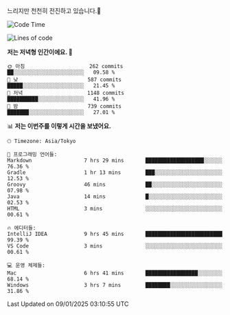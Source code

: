 느리지만 천천히 전진하고 있습니다.🐢

<!--START_SECTION:waka-->
![Code Time](http://img.shields.io/badge/Code%20Time-1%2C512%20hrs%2019%20mins-blue)

![Lines of code](https://img.shields.io/badge/%EC%A0%80%EB%8A%94%20%EC%97%AC%ED%83%9C%EA%B9%8C%EC%A7%80%20-919.0%20thousand%20%EC%A4%84%EC%9D%98%20%EC%BD%94%EB%93%9C%EB%A5%BC%20%EC%9E%91%EC%84%B1%ED%96%88%EC%96%B4%EC%9A%94.-blue)

**저는 저녁형 인간이에요. 🦉** 

```text
🌞 아침                     262 commits         ██░░░░░░░░░░░░░░░░░░░░░░░   09.58 % 
🌆 낮　                     587 commits         █████░░░░░░░░░░░░░░░░░░░░   21.45 % 
🌃 저녁                     1148 commits        ██████████░░░░░░░░░░░░░░░   41.96 % 
🌙 밤　                     739 commits         ███████░░░░░░░░░░░░░░░░░░   27.01 % 
```


📊 **저는 이번주를 이렇게 시간을 보냈어요.** 

```text
🕑︎ Timezone: Asia/Tokyo

💬 프로그래밍 언어들: 
Markdown                 7 hrs 29 mins       ███████████████████░░░░░░   76.36 % 
Gradle                   1 hr 13 mins        ███░░░░░░░░░░░░░░░░░░░░░░   12.53 % 
Groovy                   46 mins             ██░░░░░░░░░░░░░░░░░░░░░░░   07.98 % 
Java                     14 mins             █░░░░░░░░░░░░░░░░░░░░░░░░   02.53 % 
HTML                     3 mins              ░░░░░░░░░░░░░░░░░░░░░░░░░   00.61 % 

🔥 에디터들: 
IntelliJ IDEA            9 hrs 45 mins       █████████████████████████   99.39 % 
VS Code                  3 mins              ░░░░░░░░░░░░░░░░░░░░░░░░░   00.61 % 

💻 운영 체제들: 
Mac                      6 hrs 41 mins       █████████████████░░░░░░░░   68.14 % 
Windows                  3 hrs 7 mins        ████████░░░░░░░░░░░░░░░░░   31.86 % 
```


 Last Updated on 09/01/2025 03:10:55 UTC
<!--END_SECTION:waka-->
